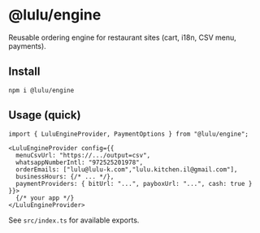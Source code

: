 # @lulu/engine

Reusable ordering engine for restaurant sites (cart, i18n, CSV menu, payments).

## Install
```
npm i @lulu/engine
```

## Usage (quick)
```tsx
import { LuluEngineProvider, PaymentOptions } from "@lulu/engine";

<LuluEngineProvider config={{
  menuCsvUrl: "https://.../output=csv",
  whatsappNumberIntl: "972525201978",
  orderEmails: ["lulu@lulu-k.com","lulu.kitchen.il@gmail.com"],
  businessHours: {/* ... */},
  paymentProviders: { bitUrl: "...", payboxUrl: "...", cash: true }
}}>
  {/* your app */}
</LuluEngineProvider>
```

See `src/index.ts` for available exports.
